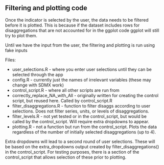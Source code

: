 ## Filtering and plotting code
    
Once the indicator is selected by the user, the data needs to be filtered before it is plotted.
This is because if the dataset includes rows for disaggregations that are not accounted for in the ggplot code
ggplot will still try to plot them.

Until we have the input from the user, the filtering and plotting is run using fake inputs

Files:
- user_selections.R - where you enter user selections until they can be selected through the app
- config.R - currently just the names of irrelevant variables (these may change with SDMX work)
- control_script.R - where all other scripts are run from
- correctly_replace_NA_with_All - originally written for creating the control script, but reused here. Called by control_script.R
- filter_disaggregations.R - function to filter disaggs according to user selections. Does not filter series, units, or levels of disaggregations.
- filter_levels.R - not yet tested or in the control_script, but would be called by the control_script. Will require extra dropdowns to appear.
- plotting.R - not a function but run from the control_script. Plots the data regardless of the number of initially selected disaggregations (up to 4).  
  
Extra dropdowns will lead to a second round of user selections. These will be based on the extra_dropdowns output created by filter_disaggregations()
in the control_script. For testing purposes, there is a section of the control_script that allows selection of these prior to plotting.    
    
